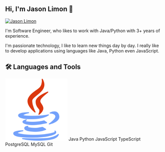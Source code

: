 ## Hi, I'm Jason Limon 👋

[![Jason Limon](https://img.shields.io/badge/LinkedIn-0077B5?style=for-the-badge&logo=linkedin&logoColor=white)](https://mx.linkedin.com/in/jason-limon-bab886170)

I'm  Software Engineer, who likes to work with Java/Python with 3+ years of experience.

I'm passionate technology, I like to learn new things day by day. I really like to develop applications using languages like Java, Python even JavaScript.


🛠️  Languages and Tools
---
<img src="https://github.com/JasonLimonUS/JasonLimonUS/blob/main/svg/java-svgrepo-com.svg" width="200">
Java
Python
JavaScript
TypeScript
PostgreSQL
MySQL
Git
